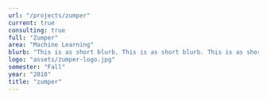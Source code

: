```yaml
---
url: "/projects/zumper"
current: true
consulting: true
full: "Zumper"
area: "Machine Learning"
blurb: "This is as short blurb. This is as short blurb. This is as short blurb. This is as short blurb. This is as short blurb"
logo: "assets/zumper-logo.jpg"
semester: "Fall"
year: "2018"
title: "zumper"
---
```

